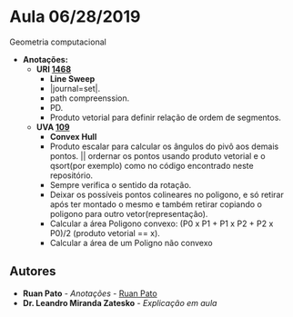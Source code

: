 # Aula 06/28/2019
Geometria computacional

* **Anotações:**
  * **URI [1468](https://www.urionlinejudge.com.br/judge/pt/problems/view/1468)** 
    * **Line Sweep**
    * |journal=set|.
    * path compreenssion.
    * PD.
	* Produto vetorial para definir relação de ordem de segmentos.
  * **UVA [109](https://uva.onlinejudge.org/index.php?option=com_onlinejudge&itemid=8&page=show_problem&problem=45)**
    * **Convex Hull**
    * Produto escalar para calcular os ângulos do pivô aos demais pontos. || ordernar os pontos usando produto vetorial e o qsort(por exemplo) como no código encontrado neste repositório.
    * Sempre verifica o sentido da rotação.
    * Deixar os possíveis pontos colineares no poligono, e só retirar após ter montado o mesmo e também retirar copiando o poligono para outro vetor(representação).
    * Calcular a área Poligono convexo:  (P0 x P1 + P1 x P2 + P2 x P0)/2 (produto vetorial == x).
    * Calcular a área de um Poligno não convexo


## Autores ##

* **Ruan Pato** - *Anotações* - [Ruan Pato](https://github.com/ruanpato)
* **Dr. Leandro Miranda Zatesko** - *Explicação em aula*
